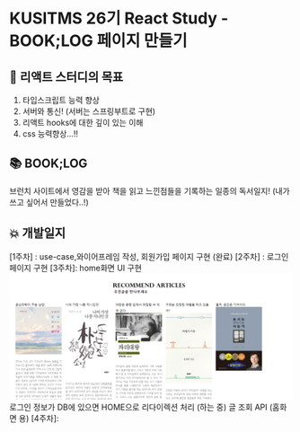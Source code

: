 # KUSITMS 26기 React Study - BOOK;LOG 페이지 만들기

## 📝 리액트 스터디의 목표
1. 타입스크립트 능력 향상
2. 서버와 통신! (서버는 스프링부트로 구현)
3. 리액트 hooks에 대한 깊이 있는 이해
4. css 능력향상...!!


## 📚 BOOK;LOG

브런치 사이트에서 영감을 받아 책을 읽고 느낀점들을 기록하는 일종의 독서일지!
(내가 쓰고 싶어서 만들었다..!)

## 💥 개발일지

[1주차] : use-case,와이어프레임 작성, 회원가입 페이지 구현 (완료) 
[2주차] : 로그인 페이지 구현
[3주차]: home화면 UI 구현
![img.png](img.png)
로그인 정보가 DB에 있으면 HOME으로 리다이렉션 처리 (하는 중)
글 조회 API (홈화면 용)
[4주차]: 